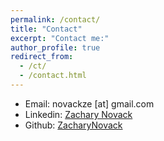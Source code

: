 ```yaml
---
permalink: /contact/
title: "Contact"
excerpt: "Contact me:"
author_profile: true
redirect_from: 
  - /ct/
  - /contact.html
---
```


* Email: novackze [at] gmail.com
* Linkedin: [Zachary Novack](https://www.linkedin.com/in/zachary-novack/)
* Github: [ZacharyNovack](https://github.com/ZacharyNovack)
